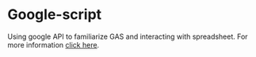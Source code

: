 # Google-script
Using google API to familiarize GAS and interacting with spreadsheet.
For more information [click here](https://developers.google.com/apps-script/).